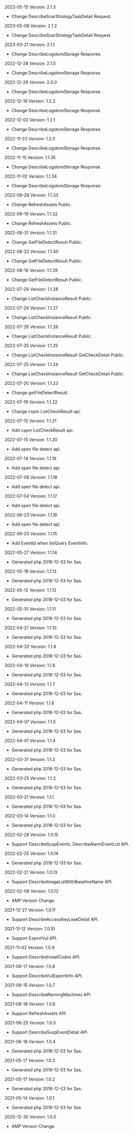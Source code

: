 2023-05-15 Version: 2.1.3
- Change DescribeSoarStrategyTaskDetail Request.

2023-05-08 Version: 2.1.2
- Change DescribeSoarStrategyTaskDetail Request.

2023-03-21 Version: 2.1.1
- Change DescribeLogstoreStorage Response.

2022-12-28 Version: 2.1.0
- Change DescribeLogstoreStorage Response.

2022-12-26 Version: 2.0.0
- Change DescribeLogstoreStorage Response.

2022-12-19 Version: 1.2.2
- Change DescribeLogstoreStorage Response.

2022-12-02 Version: 1.2.1
- Change DescribeLogstoreStorage Response.

2022-11-23 Version: 1.2.0
- Change DescribeLogstoreStorage Response.

2022-11-15 Version: 1.1.35
- Change DescribeLogstoreStorage Response.

2022-11-02 Version: 1.1.34
- Change DescribeLogstoreStorage Response.

2022-09-28 Version: 1.1.33
- Change RefreshAssets Public.

2022-09-19 Version: 1.1.32
- Change RefreshAssets Public.

2022-08-31 Version: 1.1.31
- Change GetFileDetectResult Public.

2022-08-22 Version: 1.1.30
- Change GetFileDetectResult Public.

2022-08-16 Version: 1.1.29
- Change GetFileDetectResult Public.

2022-07-29 Version: 1.1.28
- Change ListCheckInstanceResult Public.

2022-07-26 Version: 1.1.27
- Change ListCheckInstanceResult Public.

2022-07-26 Version: 1.1.26
- Change ListCheckInstanceResult Public.

2022-07-25 Version: 1.1.25
- Change ListCheckInstanceResult GetCheckDetail Public.

2022-07-25 Version: 1.1.24
- Change ListCheckInstanceResult GetCheckDetail Public.

2022-07-20 Version: 1.1.23
- Change getFileDetectResult.

2022-07-19 Version: 1.1.22
- Change cspm ListCheckResult api.

2022-07-15 Version: 1.1.21
- Add cspm ListCheckResult api.

2022-07-15 Version: 1.1.20
- Add open file detect api.

2022-07-14 Version: 1.1.19
- Add open file detect api.

2022-07-08 Version: 1.1.18
- Add open file detect api.

2022-07-04 Version: 1.1.17
- Add open file detect api.

2022-06-23 Version: 1.1.16
- Add open file detect api.

2022-06-20 Version: 1.1.15
- Add EventId when listQuery EventInfo.

2022-05-27 Version: 1.1.14
- Generated php 2018-12-03 for Sas.

2022-05-18 Version: 1.1.13
- Generated php 2018-12-03 for Sas.

2022-05-12 Version: 1.1.12
- Generated php 2018-12-03 for Sas.

2022-05-10 Version: 1.1.11
- Generated php 2018-12-03 for Sas.

2022-04-21 Version: 1.1.10
- Generated php 2018-12-03 for Sas.

2022-04-20 Version: 1.1.9
- Generated php 2018-12-03 for Sas.

2022-04-19 Version: 1.1.8
- Generated php 2018-12-03 for Sas.

2022-04-13 Version: 1.1.7
- Generated php 2018-12-03 for Sas.

2022-04-11 Version: 1.1.6
- Generated php 2018-12-03 for Sas.

2022-04-07 Version: 1.1.5
- Generated php 2018-12-03 for Sas.

2022-04-01 Version: 1.1.4
- Generated php 2018-12-03 for Sas.

2022-03-31 Version: 1.1.3
- Generated php 2018-12-03 for Sas.

2022-03-25 Version: 1.1.2
- Generated php 2018-12-03 for Sas.

2022-03-21 Version: 1.1.1
- Generated php 2018-12-03 for Sas.

2022-03-14 Version: 1.1.0
- Generated php 2018-12-03 for Sas.

2022-02-28 Version: 1.0.15
- Support DescribeSuspEvents, DescribeAlarmEventList API.

2022-02-25 Version: 1.0.14
- Generated php 2018-12-03 for Sas.

2022-02-21 Version: 1.0.13
- Support DescribeImageListWithBaselineName API.

2022-02-09 Version: 1.0.12
- AMP Version Change.

2021-12-27 Version: 1.0.11
- Support DescribeAccessKeyLeakDetail API.

2021-11-12 Version: 1.0.10
- Support ExportVul API.

2021-11-02 Version: 1.0.9
- Support DescribeInstallCodes API.

2021-09-17 Version: 1.0.8
- Support DescribeVulExportInfo API.

2021-09-15 Version: 1.0.7
- Support DescribeWarningMachines API.

2021-08-18 Version: 1.0.6
- Support RefreshAssets API.

2021-06-25 Version: 1.0.5
- Support DescribeSuspEventDetail API.

2021-06-18 Version: 1.0.4
- Generated php 2018-12-03 for Sas.

2021-05-17 Version: 1.0.3
- Generated php 2018-12-03 for Sas.

2021-05-17 Version: 1.0.2
- Generated php 2018-12-03 for Sas.

2021-05-14 Version: 1.0.1
- Generated php 2018-12-03 for Sas.

2020-12-30 Version: 1.0.0
- AMP Version Change.

